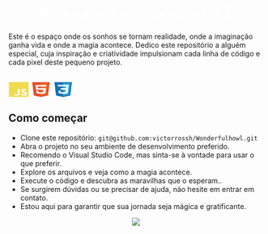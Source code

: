 <div align="center">
  <h1 style="color: white;">Bem-vindo ao repositório! 🚀</h1>
</div>

Este é o espaço onde os sonhos se tornam realidade, onde a imaginação ganha vida e onde a magia acontece. 
Dedico este repositório a alguém especial, cuja inspiração e criatividade impulsionam cada linha de código e cada pixel deste pequeno projeto.

<div style="display: inline_block"><br>
  <img align="center" alt="Mi-Js" height="30" width="40" src="https://raw.githubusercontent.com/devicons/devicon/master/icons/javascript/javascript-plain.svg">
  <img align="center" alt="Mi-HTML" height="30" width="40" src="https://raw.githubusercontent.com/devicons/devicon/master/icons/html5/html5-original.svg">
  <img align="center" alt="Mi-CSS" height="30" width="40" src="https://raw.githubusercontent.com/devicons/devicon/master/icons/css3/css3-original.svg">
</div>

## Como começar
<ul>
  <li>Clone este repositório: <code>git@github.com:victorrossh/Wonderfulhowl.git</code></li>

  <li>Abra o projeto no seu ambiente de desenvolvimento preferido.</li>
  
  <li>Recomendo o Visual Studio Code, mas sinta-se à vontade para usar o que preferir.</li>

  <li>Explore os arquivos e veja como a magia acontece.</li>

  <li>Execute o código e descubra as maravilhas que o esperam..</li>

  <li>Se surgirem dúvidas ou se precisar de ajuda, não hesite em entrar em contato.</li>

  <li>Estou aqui para garantir que sua jornada seja mágica e gratificante.</li>
</ul>

<p align="center">
 <img src="https://github.com/victorrossh/Wonderfulhowl/tree/main/gif/me.gif"/>
</p>